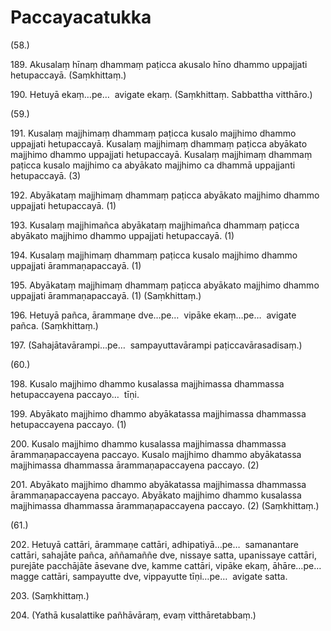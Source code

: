 

# Paccayacatukka






(58.)

189\. Akusalaṃ hīnaṃ dhammaṃ paṭicca akusalo hīno dhammo uppajjati hetupaccayā. (Saṃkhittaṃ.)

190\. Hetuyā ekaṃ…pe…  avigate ekaṃ. (Saṃkhittaṃ. Sabbattha vitthāro.)

(59.)

191\. Kusalaṃ majjhimaṃ dhammaṃ paṭicca kusalo majjhimo dhammo uppajjati hetupaccayā. Kusalaṃ majjhimaṃ dhammaṃ paṭicca abyākato majjhimo dhammo uppajjati hetupaccayā. Kusalaṃ majjhimaṃ dhammaṃ paṭicca kusalo majjhimo ca abyākato majjhimo ca dhammā uppajjanti hetupaccayā. (3)

192\. Abyākataṃ majjhimaṃ dhammaṃ paṭicca abyākato majjhimo dhammo uppajjati hetupaccayā. (1)

193\. Kusalaṃ majjhimañca abyākataṃ majjhimañca dhammaṃ paṭicca abyākato majjhimo dhammo uppajjati hetupaccayā. (1)

194\. Kusalaṃ majjhimaṃ dhammaṃ paṭicca kusalo majjhimo dhammo uppajjati ārammaṇapaccayā. (1)

195\. Abyākataṃ majjhimaṃ dhammaṃ paṭicca abyākato majjhimo dhammo uppajjati ārammaṇapaccayā. (1) (Saṃkhittaṃ.)

196\. Hetuyā pañca, ārammaṇe dve…pe…  vipāke ekaṃ…pe…  avigate pañca. (Saṃkhittaṃ.)

197\. (Sahajātavārampi…pe…  sampayuttavārampi paṭiccavārasadisaṃ.)

(60.)

198\. Kusalo majjhimo dhammo kusalassa majjhimassa dhammassa hetupaccayena paccayo…  tīṇi.

199\. Abyākato majjhimo dhammo abyākatassa majjhimassa dhammassa hetupaccayena paccayo. (1)

200\. Kusalo majjhimo dhammo kusalassa majjhimassa dhammassa ārammaṇapaccayena paccayo. Kusalo majjhimo dhammo abyākatassa majjhimassa dhammassa ārammaṇapaccayena paccayo. (2)

201\. Abyākato majjhimo dhammo abyākatassa majjhimassa dhammassa ārammaṇapaccayena paccayo. Abyākato majjhimo dhammo kusalassa majjhimassa dhammassa ārammaṇapaccayena paccayo. (2) (Saṃkhittaṃ.)

(61.)

202\. Hetuyā cattāri, ārammaṇe cattāri, adhipatiyā…pe…  samanantare cattāri, sahajāte pañca, aññamaññe dve, nissaye satta, upanissaye cattāri, purejāte pacchājāte āsevane dve, kamme cattāri, vipāke ekaṃ, āhāre…pe…  magge cattāri, sampayutte dve, vippayutte tīṇi…pe…  avigate satta.

203\. (Saṃkhittaṃ.)

204\. (Yathā kusalattike pañhāvāraṃ, evaṃ vitthāretabbaṃ.)



